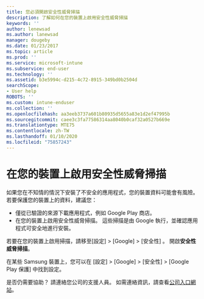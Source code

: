 ```yaml
---
title: 您必須開啟安全性威脅掃描
description: 了解如何在您的裝置上啟用安全性威脅掃描
keywords: ''
author: lenewsad
ms.author: lanewsad
manager: dougeby
ms.date: 01/23/2017
ms.topic: article
ms.prod: ''
ms.service: microsoft-intune
ms.subservice: end-user
ms.technology: ''
ms.assetid: b3e5994c-d215-4c72-8915-349bd0b2504d
searchScope:
- User help
ROBOTS: ''
ms.custom: intune-enduser
ms.collection: ''
ms.openlocfilehash: aa3eeb3737a601b80935d5655a83e1d2ef47995b
ms.sourcegitcommit: caee3c3fa77586314aa8040b0caf32a0527b669e
ms.translationtype: MTE75
ms.contentlocale: zh-TW
ms.lasthandoff: 01/10/2020
ms.locfileid: "75857243"
---
```

# <a name="enable-security-threat-scans-on-your-device"></a>在您的裝置上啟用安全性威脅掃描 
如果您在不知情的情況下安裝了不安全的應用程式，您的裝置資料可能會有風險。 若要保護您的裝置上的資料，建議您： 

* 僅從已驗證的來源下載應用程式，例如 Google Play 商店。  
* 在您的裝置上啟用安全性威脅掃描。 這些掃描是由 Google 執行，並確認應用程式可安全地進行安裝。  

若要在您的裝置上啟用掃描，請移至[設定]   > [Google]   > [安全性]  。 開啟**安全性威脅掃描**。  

在某些 Samsung 裝置上，您可以在 [設定]   > [Google]   > [安全性]   > [Google Play 保護]  中找到設定。

是否仍需要協助？ 請連絡您公司的支援人員。 如需連絡資訊，請查看[公司入口網站](https://go.microsoft.com/fwlink/?linkid=2010980)。 

